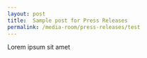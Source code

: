 ```yaml
---
layout: post
title:  Sample post for Press Releases
permalink: /media-room/press-releases/test
---
```

Lorem ipsum sit amet
